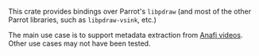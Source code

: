 This crate provides bindings over Parrot's `libpdraw` (and most of the other Parrot libraries, such as `libpdraw-vsink`, etc.)

The main use case is to support metadata extraction from [Anafi videos](https://developer.parrot.com/docs/pdraw/video-metadata.html).
Other use cases may not have been tested.
